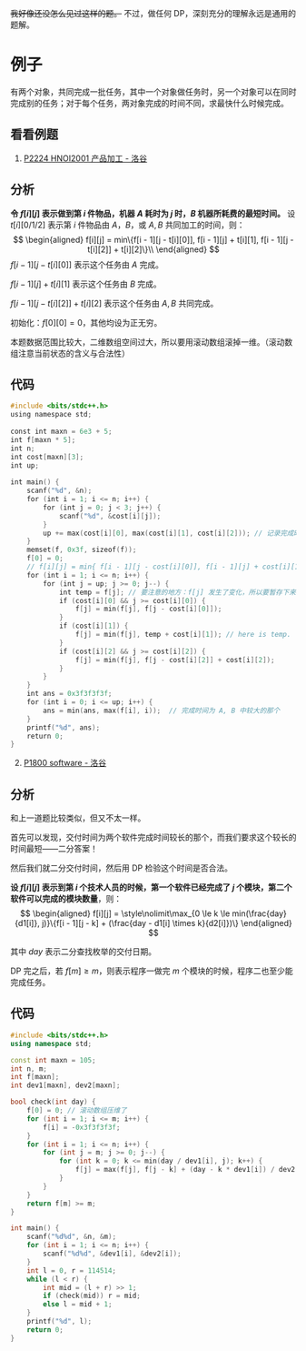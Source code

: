 ~~我好像还没怎么见过这样的题。~~ 不过，做任何 DP，深刻充分的理解永远是通用的题解。

# 例子
有两个对象，共同完成一批任务，其中一个对象做任务时，另一个对象可以在同时完成别的任务；对于每个任务，两对象完成的时间不同，求最快什么时候完成。

## 看看例题
1. [P2224 HNOI2001 产品加工 - 洛谷](https://www.luogu.com.cn/problem/P2224) 
## 分析
**令 $f[i][j]$ 表示做到第 $i$ 件物品，机器 $A$ 耗时为 $j$ 时，$B$ 机器所耗费的最短时间。** 设 $t[i][0/1/2]$ 表示第 $i$ 件物品由 $A$，$B$，或 $A, B$ 共同加工的时间，则：
$$
\begin{aligned}
f[i][j] = min\{f[i - 1][j - t[i][0]], f[i - 1][j] + t[i][1], f[i - 1][j - t[i][2]] + t[i][2]\}\\
\end{aligned}
$$
$f[i - 1][j - t[i][0]]$ 表示这个任务由 $A$ 完成。

$f[i - 1][j] + t[i][1]$ 表示这个任务由 $B$ 完成。

$f[i - 1][j - t[i][2]] + t[i][2]$ 表示这个任务由 $A, B$ 共同完成。

初始化：$f[0][0] = 0$，其他均设为正无穷。

本题数据范围比较大，二维数组空间过大，所以要用滚动数组滚掉一维。（滚动数组注意当前状态的含义与合法性）
## 代码
```cpp
#include <bits/stdc++.h>  
using namespace std;  
  
const int maxn = 6e3 + 5;  
int f[maxn * 5];  
int n;  
int cost[maxn][3];  
int up;  
  
int main() {  
    scanf("%d", &n);  
    for (int i = 1; i <= n; i++) {  
        for (int j = 0; j < 3; j++) {  
            scanf("%d", &cost[i][j]);  
        }  
        up += max(cost[i][0], max(cost[i][1], cost[i][2])); // 记录完成时间的上界  
    }  
    memset(f, 0x3f, sizeof(f));  
    f[0] = 0;  
    // f[i][j] = min{ f[i - 1][j - cost[i][0]], f[i - 1][j] + cost[i][1], f[i - 1][j - cost[i][2]] + cost[i][2] }  
    for (int i = 1; i <= n; i++) {  
        for (int j = up; j >= 0; j--) {  
            int temp = f[j]; // 要注意的地方：f[j] 发生了变化，所以要暂存下来参与决策。              f[j] = 0x3f3f3f3f; //相当于每次初始化  
            if (cost[i][0] && j >= cost[i][0]) {  
                f[j] = min(f[j], f[j - cost[i][0]]);  
            }  
            if (cost[i][1]) {  
                f[j] = min(f[j], temp + cost[i][1]); // here is temp.  
            }  
            if (cost[i][2] && j >= cost[i][2]) {  
                f[j] = min(f[j], f[j - cost[i][2]] + cost[i][2]);  
            }  
        }  
    }  
    int ans = 0x3f3f3f3f;  
    for (int i = 0; i <= up; i++) {  
        ans = min(ans, max(f[i], i));  // 完成时间为 A, B 中较大的那个
    }  
    printf("%d", ans);  
    return 0;  
}
```

2. [P1800 software - 洛谷](https://www.luogu.com.cn/problem/P1800)
## 分析
和上一道题比较类似，但又不太一样。

首先可以发现，交付时间为两个软件完成时间较长的那个，而我们要求这个较长的时间最短——二分答案！

然后我们就二分交付时间，然后用 DP 检验这个时间是否合法。

**设 $f[i][j]$ 表示到第 $i$ 个技术人员的时候，第一个软件已经完成了 $j$ 个模块，第二个软件可以完成的模块数量**，则：
$$
\begin{aligned}
f[i][j] = \style\nolimit\max_{0 \le k \le min(\frac{day}{d1[i]}, j)}\{f[i - 1][j - k] + (\frac{day - d1[i] \times k}{d2[i]})\}
\end{aligned}
$$

其中 $day$ 表示二分查找枚举的交付日期。

DP 完之后，若 $f[m] \ge m$，则表示程序一做完 $m$ 个模块的时候，程序二也至少能完成任务。

## 代码
```cpp
#include <bits/stdc++.h>
using namespace std;

const int maxn = 105;
int n, m;
int f[maxn];
int dev1[maxn], dev2[maxn];

bool check(int day) {
    f[0] = 0; // 滚动数组压维了
    for (int i = 1; i <= m; i++) {
        f[i] = -0x3f3f3f3f;
    }
    for (int i = 1; i <= n; i++) {
        for (int j = m; j >= 0; j--) {
            for (int k = 0; k <= min(day / dev1[i], j); k++) {
                f[j] = max(f[j], f[j - k] + (day - k * dev1[i]) / dev2[i]);
            }
        }
    }
    return f[m] >= m;
}

int main() {
    scanf("%d%d", &n, &m);
    for (int i = 1; i <= n; i++) {
        scanf("%d%d", &dev1[i], &dev2[i]);
    }
    int l = 0, r = 114514;
    while (l < r) {
        int mid = (l + r) >> 1;
        if (check(mid)) r = mid;
        else l = mid + 1;
    }
    printf("%d", l);
    return 0;
}
```
